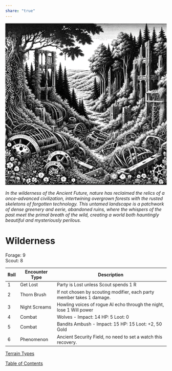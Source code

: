 ```yaml
---  
share: "true"  
---  
```

  
![wilderness](./wilderness.png)    
    
*In the wilderness of the Ancient Future, nature has reclaimed the relics of a once-advanced civilization, intertwining overgrown forests with the rusted skeletons of forgotten technology. This untamed landscape is a patchwork of dense greenery and eerie, abandoned ruins, where the whispers of the past meet the primal breath of the wild, creating a world both hauntingly beautiful and mysteriously perilous.*    
    
# Wilderness    
    
Forage: 9    
Scout: 8    
    
| Roll | Encounter Type | Description |    
| ---- | ---- | ---- |    
| 1 | Get Lost | Party is Lost unless Scout spends 1 R |    
| 2 | Thorn Brush | If not chosen by scouting modifier, each party member takes 1 damage. |    
| 3 | Night Screams | Howling voices of rogue AI echo through the night, lose 1 Will power |    
| 4 | Combat | Wolves - Impact: 14 HP: 5 Loot: 0 |    
| 5 | Combat | Bandits Ambush - Impact: 15 HP: 15 Loot: +2, 50 Gold |    
| 6 | Phenomenon | Ancient Security Field, no need to set a watch this recovery. |    
    
[Terrain Types](./Terrain%20Types.html)    
    
[Table of Contents](./Table%20of%20Contents.html)